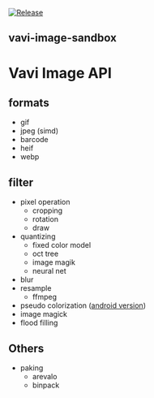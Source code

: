 [![Release](https://jitpack.io/v/umjammer/vavi-image-sandbox.svg)](https://jitpack.io/#umjammer/vavi-image-sandbox)

vavi-image-sandbox
----

# Vavi Image API

## formats
  * gif
  * jpeg (simd)
  * barcode
  * heif
  * webp

## filter
  * pixel operation
    * cropping
    * rotation
    * draw
  * quantizing
    * fixed color model
    * oct tree
    * image magik
    * neural net
  * blur
  * resample
    * ffmpeg
  * pseudo colorization ([android version](https://github.com/umjammer/vavi-apps-pseudocolorization))
  * image magick
  * flood filling

## Others
  * paking
    * arevalo
    * binpack
